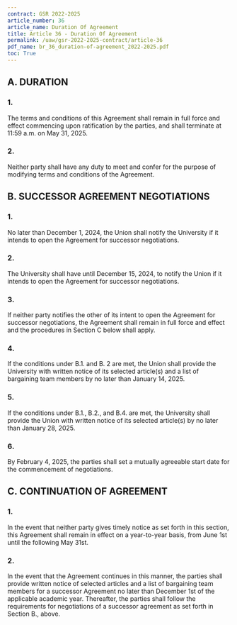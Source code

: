 ```yaml
---
contract: GSR 2022-2025
article_number: 36
article_name: Duration Of Agreement 
title: Article 36 - Duration Of Agreement 
permalink: /uaw/gsr-2022-2025-contract/article-36
pdf_name: br_36_duration-of-agreement_2022-2025.pdf
toc: True
---
```



<div class="lvl2"><h2>A. DURATION</h2>

<div class="lvl3"><h3 class="inline-header">1.</h3> The terms and conditions of this Agreement shall remain in full force and effect commencing upon ratification by the parties, and shall terminate at 11:59 a.m. on May 31, 2025.
</div><!-- End of level 3: 1.-->
<div class="lvl3"><h3 class="inline-header">2.</h3> Neither party shall have any duty to meet and confer for the purpose of modifying terms and conditions of the Agreement.

</div><!-- End of level 2: A. DURATION-->
</div><!-- End of level 3: 2.-->
<div class="lvl2"><h2>B. SUCCESSOR AGREEMENT NEGOTIATIONS</h2>

<div class="lvl3"><h3 class="inline-header">1.</h3> No later than December 1, 2024, the Union shall notify the University if it intends to open the Agreement for successor negotiations.
</div><!-- End of level 3: 1.-->
<div class="lvl3"><h3 class="inline-header">2.</h3> The University shall have until December 15, 2024, to notify the Union if it intends to open the Agreement for successor negotiations.
</div><!-- End of level 3: 2.-->
<div class="lvl3"><h3 class="inline-header">3.</h3> If neither party notifies the other of its intent to open the Agreement for successor negotiations, the Agreement shall remain in full force and effect and the procedures in Section C below shall apply.
</div><!-- End of level 3: 3.-->
<div class="lvl3"><h3 class="inline-header">4.</h3> If the conditions under B.1. and B. 2 are met, the Union shall provide the University with written notice of its selected article(s) and a list of bargaining team members by no later than January 14, 2025.
</div><!-- End of level 3: 4.-->
<div class="lvl3"><h3 class="inline-header">5.</h3> If the conditions under B.1., B.2., and B.4. are met, the University shall provide the Union with written notice of its selected article(s) by no later than January 28, 2025.
</div><!-- End of level 3: 5.-->
<div class="lvl3"><h3 class="inline-header">6.</h3> By February 4, 2025, the parties shall set a mutually agreeable start date for the commencement of negotiations.

</div><!-- End of level 2: B. SUCCESSOR AGREEMENT NEGOTIATIONS-->
</div><!-- End of level 3: 6.-->
<div class="lvl2"><h2>C. CONTINUATION OF AGREEMENT</h2>

<div class="lvl3"><h3 class="inline-header">1.</h3> In the event that neither party gives timely notice as set forth in this section, this Agreement shall remain in effect on a year-to-year basis, from June 1st until the following May 31st.
</div><!-- End of level 3: 1.-->
<div class="lvl3"><h3 class="inline-header">2.</h3> In the event that the Agreement continues in this manner, the parties shall provide written notice of selected articles and a list of bargaining team members for a successor Agreement no later than December 1st of the applicable academic year. Thereafter, the parties shall follow the requirements for negotiations of a successor agreement as set forth in Section B., above.
</div><!-- End of level 2: C. CONTINUATION OF AGREEMENT-->
</div><!-- End of level 3: 2.-->
